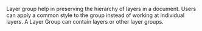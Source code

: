 Layer group help in preserving the hierarchy of layers in a document.
Users can apply a common style to the group instead of working at individual layers.
A Layer Group can contain layers or other layer groups.
